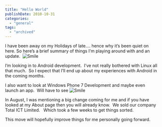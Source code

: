 ```yaml
---
title: "Hello World"
publishDate: 2010-10-31
categories: 
  - "general"
tags:
  - "archived"
---
```


I have been away on my Holidays of late…. hence why it’s been quiet on here. So here’s a brief summary of things I'm playing around with and an update.  ![Smile](https://ramberlinggeek.co.uk/wp-content/uploads/2010/10/wlEmoticon-smile.png)

I’m looking in to Android development.  I’ve not really bothered with Linux all that much.  So I expect that I’ll end up about my experiences with Android in the coming months.

I also want to look at Windows Phone 7 Development and maybe even launch an app.  Will have to see ![Smile](https://ramberlinggeek.co.uk/wp-content/uploads/2010/10/wlEmoticon-smile.png)

In August, I was mentioning a big change coming for me and if you have looked at my About page then you will already know.  We sold our company Total ICT Limited.   Which took a few weeks to get things sorted. 

This move will hopefully improve things for me personally going forward.
